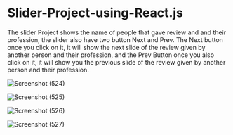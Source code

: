 # Slider-Project-using-React.js

The slider Project shows the name of people that gave review and and their profession, the slider also have two button Next and Prev. The Next button once you click on it, it will show the next slide of the review given by another person and their profession, and the Prev Button once you also click on it, it will show you the previous slide of the review given by another person and their profession.


![Screenshot (524)](https://user-images.githubusercontent.com/88320958/224298592-45487ac0-df33-4b58-9153-19125c251f7c.png)





![Screenshot (525)](https://user-images.githubusercontent.com/88320958/224298600-fb574e14-8bba-425f-8036-1a077d3d1226.png)





![Screenshot (526)](https://user-images.githubusercontent.com/88320958/224298602-5432b049-e81c-4e66-935f-b0f2697fce1c.png)





![Screenshot (527)](https://user-images.githubusercontent.com/88320958/224298605-6a16cbd0-7fa1-4b93-885e-60bd22d5d1f8.png)
